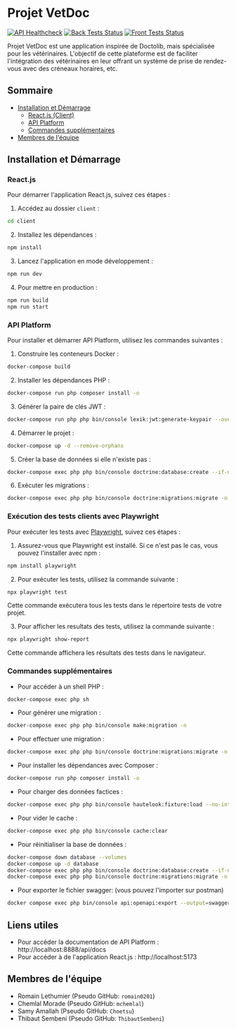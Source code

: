 # Projet VetDoc

[![API Healthcheck](https://github.com/ThibautSembeni/challenge_s5/workflows/API%20Healthcheck/badge.svg)](https://github.com/ThibautSembeni/challenge_s5/actions/workflows/api_healthcheck.yml)
[![Back Tests Status](https://github.com/ThibautSembeni/challenge_s5/workflows/CI%20-%20Back%20Tests/badge.svg)](https://github.com/ThibautSembeni/challenge_s5/actions/workflows/back_tests.yml)
[![Front Tests Status](https://github.com/ThibautSembeni/challenge_s5/workflows/CI%20-%20Front%20Tests/badge.svg)](https://github.com/ThibautSembeni/challenge_s5/actions/workflows/front_tests.yml)


Projet VetDoc est une application inspirée de Doctolib, mais spécialisée pour les vétérinaires. L'objectif de cette plateforme est de faciliter l'intégration des vétérinaires en leur offrant un système de prise de rendez-vous avec des créneaux horaires, etc.

## Sommaire

- [Installation et Démarrage](#installation-et-démarrage)
    - [React.js (Client)](#reactjs)
    - [API Platform](#api-platform)
    - [Commandes supplémentaires](#commandes-supplémentaires)
- [Membres de l'équipe](#membres-de-léquipe)

## Installation et Démarrage

### React.js

Pour démarrer l'application React.js, suivez ces étapes :

1. Accédez au dossier `client` :

```bash
cd client
```

2. Installez les dépendances :

```bash
npm install
```

3. Lancez l'application en mode développement :

```bash
npm run dev
```

4. Pour mettre en production :

```bash
npm run build
npm run start
```


### API Platform

Pour installer et démarrer API Platform, utilisez les commandes suivantes :

1. Construire les conteneurs Docker :

```bash
docker-compose build
```

2. Installer les dépendances PHP :

```bash
docker-compose run php composer install -o
```

3. Générer la paire de clés JWT :

```bash
docker-compose run php php bin/console lexik:jwt:generate-keypair --overwrite --no-interaction
```

4. Démarrer le projet :

```bash
docker-compose up -d --remove-orphans
```

5. Créer la base de données si elle n'existe pas :

```bash
docker-compose exec php php bin/console doctrine:database:create --if-not-exists
```


6. Exécuter les migrations :

```bash
docker-compose exec php php bin/console doctrine:migrations:migrate -n
```

### Exécution des tests clients avec Playwright

Pour exécuter les tests avec [Playwright](https://playwright.dev/docs/writing-tests), suivez ces étapes :

1. Assurez-vous que Playwright est installé. Si ce n'est pas le cas, vous pouvez l'installer avec npm :

```bash
npm install playwright
```
2. Pour exécuter les tests, utilisez la commande suivante :
```bash
npx playwright test
```
Cette commande exécutera tous les tests dans le répertoire tests de votre projet. 

3. Pour afficher les resultats des tests, utilisez la commande suivante :
```bash
npx playwright show-report
```
Cette commande affichera les résultats des tests dans le navigateur.
### Commandes supplémentaires

- Pour accéder à un shell PHP :

```bash
docker-compose exec php sh
```
- Pour générer une migration :
```bash
docker-compose exec php php bin/console make:migration -n
```

- Pour effectuer une migration :
```bash
docker-compose exec php php bin/console doctrine:migrations:migrate -n
```

- Pour installer les dépendances avec Composer :
```bash
docker-compose run php composer install -o
```

- Pour charger des données factices :
```bash
docker-compose exec php php bin/console hautelook:fixture:load --no-interaction
```

- Pour vider le cache :
```bash
docker-compose exec php php bin/console cache:clear
```
- Pour réinitialiser la base de données :
```bash
docker-compose down database --volumes
docker-compose up -d database
docker-compose exec php php bin/console doctrine:database:create --if-not-exists
docker-compose exec php php bin/console doctrine:migrations:migrate -n
```
- Pour exporter le fichier swagger: (vous pouvez l'importer sur postman)
```bash
docker compose exec php bin/console api:openapi:export --output=swagger_docs.json
```
## Liens utiles
- Pour accéder la documentation de API Platform : http://localhost:8888/api/docs
- Pour accéder à de l'application React.js : http://localhost:5173

## Membres de l'équipe

- Romain Lethumier (Pseudo GitHub: `romain0201`)
- Chemlal Morade (Pseudo GitHub: `mchemlal`)
- Samy Amallah (Pseudo GitHub: `Choetsu`)
- Thibaut Sembeni (Pseudo GitHub: `ThibautSembeni`)

